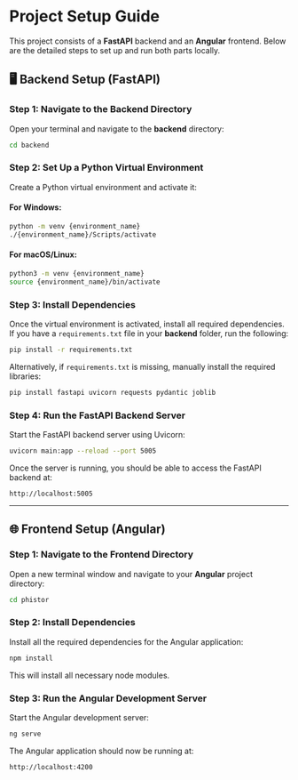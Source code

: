 
# Project Setup Guide

This project consists of a **FastAPI** backend and an **Angular** frontend. Below are the detailed steps to set up and run both parts locally.

## 🖥️ **Backend Setup (FastAPI)**

### Step 1: Navigate to the Backend Directory
Open your terminal and navigate to the **backend** directory:

```bash
cd backend
```

### Step 2: Set Up a Python Virtual Environment
Create a Python virtual environment and activate it:

#### For Windows:

```bash
python -m venv {environment_name}
./{environment_name}/Scripts/activate
```

#### For macOS/Linux:

```bash
python3 -m venv {environment_name}
source {environment_name}/bin/activate
```

### Step 3: Install Dependencies
Once the virtual environment is activated, install all required dependencies. If you have a `requirements.txt` file in your **backend** folder, run the following:

```bash
pip install -r requirements.txt
```

Alternatively, if `requirements.txt` is missing, manually install the required libraries:

```bash
pip install fastapi uvicorn requests pydantic joblib
```

### Step 4: Run the FastAPI Backend Server
Start the FastAPI backend server using Uvicorn:

```bash
uvicorn main:app --reload --port 5005
```

Once the server is running, you should be able to access the FastAPI backend at:

```plaintext
http://localhost:5005
```

---

## 🌐 **Frontend Setup (Angular)**

### Step 1: Navigate to the Frontend Directory
Open a new terminal window and navigate to your **Angular** project directory:

```bash
cd phistor
```

### Step 2: Install Dependencies
Install all the required dependencies for the Angular application:

```bash
npm install
```

This will install all necessary node modules.

### Step 3: Run the Angular Development Server
Start the Angular development server:

```bash
ng serve
```

The Angular application should now be running at:

```plaintext
http://localhost:4200
```


